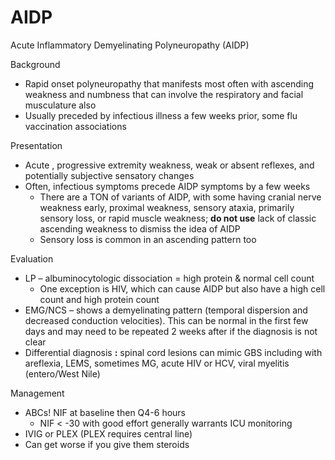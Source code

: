 # AIDP

Acute Inflammatory Demyelinating Polyneuropathy (AIDP)

Background

-   Rapid onset polyneuropathy that manifests most often with ascending
    weakness and numbness that can involve the respiratory and facial
    musculature also
-   Usually
    preceded by infectious illness a few weeks prior, some flu
    vaccination associations

Presentation

-   Acute
    , progressive extremity weakness, weak or absent reflexes, and
    potentially subjective sensatory changes
-   Often, infectious symptoms precede AIDP symptoms by a few weeks
    -   There are a TON of variants of AIDP, with some having cranial
        nerve weakness early, proximal weakness, sensory ataxia,
        primarily sensory loss, or rapid muscle weakness; **do not use**
        lack of classic ascending weakness to dismiss the idea of AIDP
    -   Sensory loss is common in an ascending pattern too

Evaluation

-   LP
    – albuminocytologic dissociation = high protein & normal cell count
    -   One exception is HIV, which can cause AIDP but also have a high
        cell count and high protein count
-   EMG/NCS
    – shows a demyelinating pattern (temporal dispersion and decreased
    conduction velocities). This can be normal in the first few days and
    may need to be repeated 2 weeks after if the diagnosis is not clear
-   Differential diagnosis **:** spinal cord lesions can mimic GBS
    including with areflexia, LEMS, sometimes MG, acute HIV or HCV,
    viral myelitis (entero/West Nile)

Management

-   ABCs! NIF at baseline then Q4-6 hours
    -   NIF \< -30 with good effort generally warrants ICU monitoring
-   IVIG
    or PLEX (PLEX requires central line)
-   Can get worse if you give them steroids
